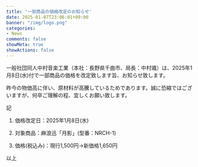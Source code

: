 ```yaml
---
title: '一部商品の価格改定のお知らせ'
date: 2025-01-07T23:06:01+09:00
banner: "/img/logo.png"
categories:
- News
comments: false
showMeta: true
showActions: false
---
```


一般社団同人中村音楽工業（本社：長野県千曲市、局長：中村颯）は、2025年1月8日(水)付で一部商品の価格を改定致します旨、お知らせ致します。

昨今の物価高に伴い、原材料が高騰しているためであります。誠に恐縮ではございますが、何卒ご理解の程、宜しくお願い致します。

記
1. 価格改定日：2025年1月8日(水)

2. 対象商品：麻浪迅「月影」(型番：NRCH-1)

3. 価格(税込み)：現行1,500円→新価格1,650円

以上
